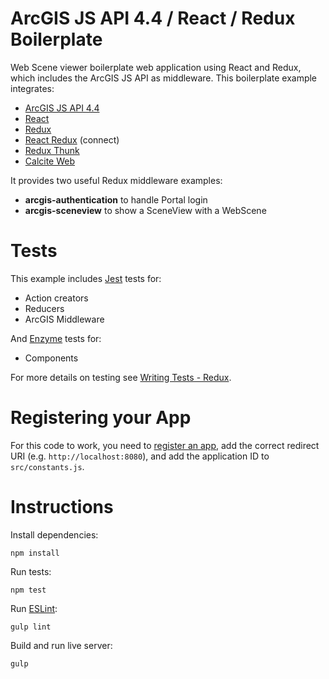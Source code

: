 # ArcGIS JS API 4.4 / React / Redux Boilerplate

Web Scene viewer boilerplate web application using React and Redux, which includes the ArcGIS JS API
as middleware. This boilerplate example integrates:

* [ArcGIS JS API 4.4](https://developers.arcgis.com/javascript/)
* [React](https://facebook.github.io/react/)
* [Redux](http://redux.js.org/)
* [React Redux](https://github.com/reactjs/react-redux) (connect)
* [Redux Thunk](https://github.com/gaearon/redux-thunk)
* [Calcite Web](http://esri.github.io/calcite-web/)

It provides two useful Redux middleware examples:

* **arcgis-authentication** to handle Portal login
* **arcgis-sceneview** to show a SceneView with a WebScene

# Tests

This example includes [Jest](http://facebook.github.io/jest/) tests for:

* Action creators
* Reducers
* ArcGIS Middleware

And [Enzyme](http://airbnb.io/enzyme/index.html) tests for:

* Components

For more details on testing see
[Writing Tests - Redux](http://redux.js.org/docs/recipes/WritingTests.html).

# Registering your App

For this code to work, you need to
[register an app](http://doc.arcgis.com/en/marketplace/provider/register-app.htm), add the correct
redirect URI (e.g. `http://localhost:8080`), and add the application ID to `src/constants.js`.

# Instructions

Install dependencies:

`npm install`

Run tests:

`npm test`

Run [ESLint](http://eslint.org/):

`gulp lint`

Build and run live server:

`gulp`
